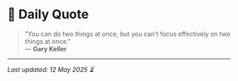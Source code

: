 # 📜 Daily Quote

> "You can do two things at once, but you can't focus effectively on two things at once."  
> — **Gary Keller**

---

_Last updated: 12 May 2025 ⏳_
